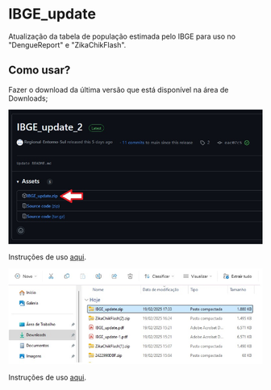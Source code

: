 # IBGE_update

Atualização da tabela de população estimada pelo IBGE para uso no "DengueReport" e "ZikaChikFlash".  

## Como usar?  
Fazer o download da última versão que está disponível na área de Downloads;

![x](/screen/download.jpg)

Instruções de uso [aqui](https://github.com/Regional-Entorno-Sul/IBGE_update/blob/main/IBGE_update_1.1.pdf).

![x](/screen/download2.jpg)

Instruções de uso [aqui](https://github.com/Regional-Entorno-Sul/IBGE_update/blob/main/IBGE_update_1.1.pdf).


